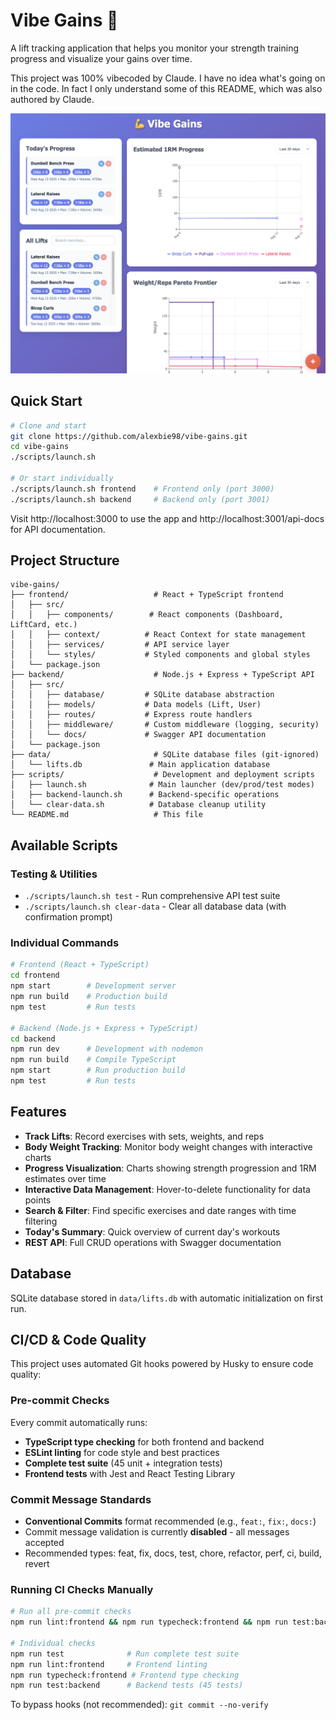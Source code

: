 # Vibe Gains 💪

A lift tracking application that helps you monitor your strength training progress and visualize your gains over time. 

This project was 100% vibecoded by Claude. I have no idea what's going on in the code. In fact I only understand some of this README, which was also authored by Claude.

![Vibe Gains Screenshot](./screenshot.png)

## Quick Start

```bash
# Clone and start
git clone https://github.com/alexbie98/vibe-gains.git
cd vibe-gains
./scripts/launch.sh

# Or start individually
./scripts/launch.sh frontend    # Frontend only (port 3000)
./scripts/launch.sh backend     # Backend only (port 3001)
```

Visit http://localhost:3000 to use the app and http://localhost:3001/api-docs for API documentation.

## Project Structure

```
vibe-gains/
├── frontend/                   # React + TypeScript frontend
│   ├── src/
│   │   ├── components/        # React components (Dashboard, LiftCard, etc.)
│   │   ├── context/          # React Context for state management
│   │   ├── services/         # API service layer
│   │   └── styles/           # Styled components and global styles
│   └── package.json
├── backend/                    # Node.js + Express + TypeScript API
│   ├── src/
│   │   ├── database/         # SQLite database abstraction
│   │   ├── models/           # Data models (Lift, User)
│   │   ├── routes/           # Express route handlers
│   │   ├── middleware/       # Custom middleware (logging, security)
│   │   └── docs/             # Swagger API documentation
│   └── package.json
├── data/                       # SQLite database files (git-ignored)
│   └── lifts.db               # Main application database
├── scripts/                    # Development and deployment scripts
│   ├── launch.sh              # Main launcher (dev/prod/test modes)
│   ├── backend-launch.sh      # Backend-specific operations
│   └── clear-data.sh          # Database cleanup utility
└── README.md                   # This file
```

## Available Scripts

### Testing & Utilities
- `./scripts/launch.sh test` - Run comprehensive API test suite
- `./scripts/launch.sh clear-data` - Clear all database data (with confirmation prompt)

### Individual Commands
```bash
# Frontend (React + TypeScript)
cd frontend
npm start        # Development server
npm run build    # Production build
npm test         # Run tests

# Backend (Node.js + Express + TypeScript)
cd backend
npm run dev      # Development with nodemon
npm run build    # Compile TypeScript
npm start        # Run production build
npm test         # Run tests
```

## Features

- **Track Lifts**: Record exercises with sets, weights, and reps
- **Body Weight Tracking**: Monitor body weight changes with interactive charts
- **Progress Visualization**: Charts showing strength progression and 1RM estimates over time
- **Interactive Data Management**: Hover-to-delete functionality for data points
- **Search & Filter**: Find specific exercises and date ranges with time filtering
- **Today's Summary**: Quick overview of current day's workouts
- **REST API**: Full CRUD operations with Swagger documentation

## Database

SQLite database stored in `data/lifts.db` with automatic initialization on first run.

## CI/CD & Code Quality

This project uses automated Git hooks powered by Husky to ensure code quality:

### Pre-commit Checks
Every commit automatically runs:
- **TypeScript type checking** for both frontend and backend
- **ESLint linting** for code style and best practices  
- **Complete test suite** (45 unit + integration tests)
- **Frontend tests** with Jest and React Testing Library

### Commit Message Standards
- **Conventional Commits** format recommended (e.g., `feat:`, `fix:`, `docs:`)
- Commit message validation is currently **disabled** - all messages accepted
- Recommended types: feat, fix, docs, test, chore, refactor, perf, ci, build, revert

### Running CI Checks Manually
```bash
# Run all pre-commit checks
npm run lint:frontend && npm run typecheck:frontend && npm run test:backend

# Individual checks
npm run test              # Run complete test suite
npm run lint:frontend     # Frontend linting
npm run typecheck:frontend # Frontend type checking
npm run test:backend      # Backend tests (45 tests)
```

To bypass hooks (not recommended): `git commit --no-verify`
